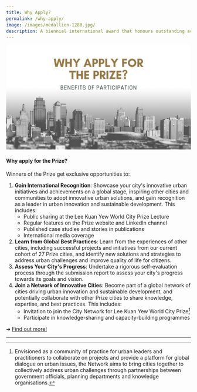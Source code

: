 ```yaml
---
title: Why Apply?
permalink: /why-apply/
image: /images/medallion-1280.jpg/
description: A biennial international award that honours outstanding achievements and contributions to the creation of liveable, vibrant and sustainable urban communities around the world.
---
```


![Why oh why](/images/why-apply.jpg)

#### **Why apply for the Prize?**

Winners of the Prize get exclusive opportunities to:

1. **Gain International Recognition**: Showcase your city's innovative urban initiatives and achievements on a global stage, inspiring other cities and communities to adopt innovative urban solutions, and gain recognition as a leader in urban innovation and sustainable development. This includes: 
   - Public sharing at the Lee Kuan Yew World City Prize Lecture
   - Regular features on the Prize website and LinkedIn channel
   - Published case studies and stories in publications
   - International media coverage
3. **Learn from Global Best Practices**: Learn from the experiences of other cities, including successful projects and initiatives from our current cohort of 27 Prize cities, and identify new solutions and strategies to address urban challenges and improve quality of life for citizens.
4. **Assess Your City's Progress**: Undertake a rigorous self-evaluation process through the submission report to assess your city's progress towards its goals and vision.
5. **Join a Network of Innovative Cities**: Become part of a global network of cities driving urban innovation and sustainable development, and potentially collaborate with other Prize cities to share knowledge, expertise, and best practices. This includes:
   - Invitation to join the City Network for Lee Kuan Yew World City Prize[^1]
   - Participate in knowledge-sharing and capacity-building programmes 

➜ [Find out more!](/prize-cycle/)

---

[^1]: Envisioned as a community of practice for urban leaders and practitioners to collaborate on projects and provide a platform for global dialogue on urban issues, the Network aims to bring cities together to collectively address urban challenges through partnerships between government officials, planning departments and knowledge organisations.

